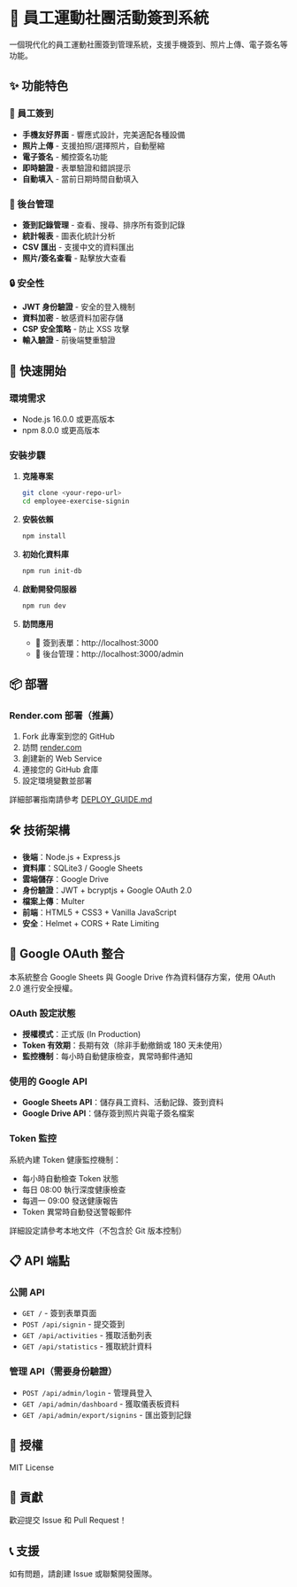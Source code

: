 # 📱 員工運動社團活動簽到系統

一個現代化的員工運動社團簽到管理系統，支援手機簽到、照片上傳、電子簽名等功能。

## ✨ 功能特色

### 📱 員工簽到
- **手機友好界面** - 響應式設計，完美適配各種設備
- **照片上傳** - 支援拍照/選擇照片，自動壓縮
- **電子簽名** - 觸控簽名功能
- **即時驗證** - 表單驗證和錯誤提示
- **自動填入** - 當前日期時間自動填入

### 🔧 後台管理
- **簽到記錄管理** - 查看、搜尋、排序所有簽到記錄
- **統計報表** - 圖表化統計分析
- **CSV 匯出** - 支援中文的資料匯出
- **照片/簽名查看** - 點擊放大查看

### 🔒 安全性
- **JWT 身份驗證** - 安全的登入機制
- **資料加密** - 敏感資料加密存儲
- **CSP 安全策略** - 防止 XSS 攻擊
- **輸入驗證** - 前後端雙重驗證

## 🚀 快速開始

### 環境需求
- Node.js 16.0.0 或更高版本
- npm 8.0.0 或更高版本

### 安裝步驟

1. **克隆專案**
   ```bash
   git clone <your-repo-url>
   cd employee-exercise-signin
   ```

2. **安裝依賴**
   ```bash
   npm install
   ```

3. **初始化資料庫**
   ```bash
   npm run init-db
   ```

4. **啟動開發伺服器**
   ```bash
   npm run dev
   ```

5. **訪問應用**
   - 📱 簽到表單：http://localhost:3000
   - 🔧 後台管理：http://localhost:3000/admin

## 📦 部署

### Render.com 部署（推薦）
1. Fork 此專案到您的 GitHub
2. 訪問 [render.com](https://render.com)
3. 創建新的 Web Service
4. 連接您的 GitHub 倉庫
5. 設定環境變數並部署

詳細部署指南請參考 [DEPLOY_GUIDE.md](./DEPLOY_GUIDE.md)

## 🛠️ 技術架構

- **後端**：Node.js + Express.js
- **資料庫**：SQLite3 / Google Sheets
- **雲端儲存**：Google Drive
- **身份驗證**：JWT + bcryptjs + Google OAuth 2.0
- **檔案上傳**：Multer
- **前端**：HTML5 + CSS3 + Vanilla JavaScript
- **安全**：Helmet + CORS + Rate Limiting

## 🔐 Google OAuth 整合

本系統整合 Google Sheets 與 Google Drive 作為資料儲存方案，使用 OAuth 2.0 進行安全授權。

### OAuth 設定狀態

- **授權模式**：正式版 (In Production)
- **Token 有效期**：長期有效（除非手動撤銷或 180 天未使用）
- **監控機制**：每小時自動健康檢查，異常時郵件通知

### 使用的 Google API

- **Google Sheets API**：儲存員工資料、活動記錄、簽到資料
- **Google Drive API**：儲存簽到照片與電子簽名檔案

### Token 監控

系統內建 Token 健康監控機制：
- 每小時自動檢查 Token 狀態
- 每日 08:00 執行深度健康檢查
- 每週一 09:00 發送健康報告
- Token 異常時自動發送警報郵件

詳細設定請參考本地文件（不包含於 Git 版本控制）

## 📋 API 端點

### 公開 API
- `GET /` - 簽到表單頁面
- `POST /api/signin` - 提交簽到
- `GET /api/activities` - 獲取活動列表
- `GET /api/statistics` - 獲取統計資料

### 管理 API（需要身份驗證）
- `POST /api/admin/login` - 管理員登入
- `GET /api/admin/dashboard` - 獲取儀表板資料
- `GET /api/admin/export/signins` - 匯出簽到記錄

## 📄 授權

MIT License

## 🤝 貢獻

歡迎提交 Issue 和 Pull Request！

## 📞 支援

如有問題，請創建 Issue 或聯繫開發團隊。